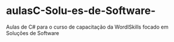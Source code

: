 # aulasC-Solu-es-de-Software-
Aulas de C# para o curso de capacitação da WordlSkills focado em Soluções de Software
